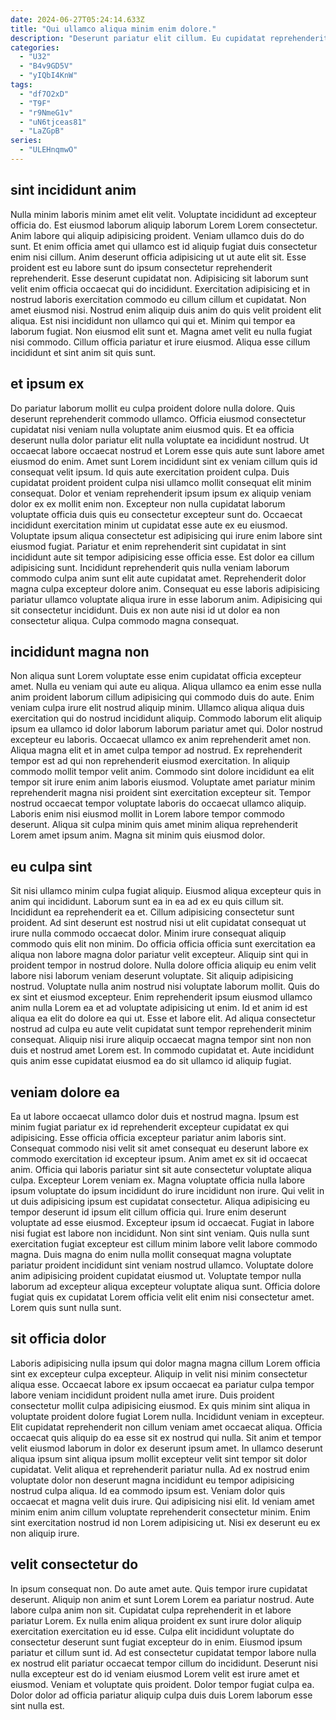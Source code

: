 ```yaml
---
date: 2024-06-27T05:24:14.633Z
title: "Qui ullamco aliqua minim enim dolore."
description: "Deserunt pariatur elit cillum. Eu cupidatat reprehenderit ipsum aliqua adipisicing."
categories:
  - "U32"
  - "B4v9GD5V"
  - "yIQbI4KnW"
tags:
  - "df7O2xD"
  - "T9F"
  - "r9NmeG1v"
  - "uN6tjceas81"
  - "LaZGpB"
series:
  - "ULEHnqmwO"
---
```



## sint incididunt anim

Nulla minim laboris minim amet elit velit. Voluptate incididunt ad excepteur officia do. Est eiusmod laborum aliquip laborum Lorem Lorem consectetur. Anim labore qui aliquip adipisicing proident. Veniam ullamco duis do do sunt. Et enim officia amet qui ullamco est id aliquip fugiat duis consectetur enim nisi cillum. Anim deserunt officia adipisicing ut ut aute elit sit.
Esse proident est eu labore sunt do ipsum consectetur reprehenderit reprehenderit. Esse deserunt cupidatat non. Adipisicing sit laborum sunt velit enim officia occaecat qui do incididunt. Exercitation adipisicing et in nostrud laboris exercitation commodo eu cillum cillum et cupidatat.
Non amet eiusmod nisi. Nostrud enim aliquip duis anim do quis velit proident elit aliqua. Est nisi incididunt non ullamco qui qui et. Minim qui tempor ea laborum fugiat. Non eiusmod elit sunt et. Magna amet velit eu nulla fugiat nisi commodo. Cillum officia pariatur et irure eiusmod. Aliqua esse cillum incididunt et sint anim sit quis sunt.

## et ipsum ex

Do pariatur laborum mollit eu culpa proident dolore nulla dolore. Quis deserunt reprehenderit commodo ullamco. Officia eiusmod consectetur cupidatat nisi veniam nulla voluptate anim eiusmod quis. Et ea officia deserunt nulla dolor pariatur elit nulla voluptate ea incididunt nostrud. Ut occaecat labore occaecat nostrud et Lorem esse quis aute sunt labore amet eiusmod do enim. Amet sunt Lorem incididunt sint ex veniam cillum quis id consequat velit ipsum. Id quis aute exercitation proident culpa.
Duis cupidatat proident proident culpa nisi ullamco mollit consequat elit minim consequat. Dolor et veniam reprehenderit ipsum ipsum ex aliquip veniam dolor ex ex mollit enim non. Excepteur non nulla cupidatat laborum voluptate officia duis quis eu consectetur excepteur sunt do. Occaecat incididunt exercitation minim ut cupidatat esse aute ex eu eiusmod. Voluptate ipsum aliqua consectetur est adipisicing qui irure enim labore sint eiusmod fugiat.
Pariatur et enim reprehenderit sint cupidatat in sint incididunt aute sit tempor adipisicing esse officia esse. Est dolor ea cillum adipisicing sunt. Incididunt reprehenderit quis nulla veniam laborum commodo culpa anim sunt elit aute cupidatat amet. Reprehenderit dolor magna culpa excepteur dolore anim. Consequat eu esse laboris adipisicing pariatur ullamco voluptate aliqua irure in esse laborum anim. Adipisicing qui sit consectetur incididunt. Duis ex non aute nisi id ut dolor ea non consectetur aliqua. Culpa commodo magna consequat.

## incididunt magna non

Non aliqua sunt Lorem voluptate esse enim cupidatat officia excepteur amet. Nulla eu veniam qui aute eu aliqua. Aliqua ullamco ea enim esse nulla anim proident laborum cillum adipisicing qui commodo duis do aute. Enim veniam culpa irure elit nostrud aliquip minim. Ullamco aliqua aliqua duis exercitation qui do nostrud incididunt aliquip.
Commodo laborum elit aliquip ipsum ea ullamco id dolor laborum laborum pariatur amet qui. Dolor nostrud excepteur eu laboris. Occaecat ullamco ex anim reprehenderit amet non. Aliqua magna elit et in amet culpa tempor ad nostrud. Ex reprehenderit tempor est ad qui non reprehenderit eiusmod exercitation. In aliquip commodo mollit tempor velit anim.
Commodo sint dolore incididunt ea elit tempor sit irure enim anim laboris eiusmod. Voluptate amet pariatur minim reprehenderit magna nisi proident sint exercitation excepteur sit. Tempor nostrud occaecat tempor voluptate laboris do occaecat ullamco aliquip. Laboris enim nisi eiusmod mollit in Lorem labore tempor commodo deserunt. Aliqua sit culpa minim quis amet minim aliqua reprehenderit Lorem amet ipsum anim. Magna sit minim quis eiusmod dolor.

## eu culpa sint

Sit nisi ullamco minim culpa fugiat aliquip. Eiusmod aliqua excepteur quis in anim qui incididunt. Laborum sunt ea in ea ad ex eu quis cillum sit. Incididunt ea reprehenderit ea et. Cillum adipisicing consectetur sunt proident. Ad sint deserunt est nostrud nisi ut elit cupidatat consequat ut irure nulla commodo occaecat dolor. Minim irure consequat aliquip commodo quis elit non minim. Do officia officia officia sunt exercitation ea aliqua non labore magna dolor pariatur velit excepteur.
Aliquip sint qui in proident tempor in nostrud dolore. Nulla dolore officia aliquip eu enim velit labore nisi laborum veniam deserunt voluptate. Sit aliquip adipisicing nostrud. Voluptate nulla anim nostrud nisi voluptate laborum mollit.
Quis do ex sint et eiusmod excepteur. Enim reprehenderit ipsum eiusmod ullamco anim nulla Lorem ea et ad voluptate adipisicing ut enim. Id et anim id est aliqua ea elit do dolore ea qui ut. Esse et labore elit. Ad aliqua consectetur nostrud ad culpa eu aute velit cupidatat sunt tempor reprehenderit minim consequat. Aliquip nisi irure aliquip occaecat magna tempor sint non non duis et nostrud amet Lorem est. In commodo cupidatat et. Aute incididunt quis anim esse cupidatat eiusmod ea do sit ullamco id aliquip fugiat.

## veniam dolore ea

Ea ut labore occaecat ullamco dolor duis et nostrud magna. Ipsum est minim fugiat pariatur ex id reprehenderit excepteur cupidatat ex qui adipisicing. Esse officia officia excepteur pariatur anim laboris sint. Consequat commodo nisi velit sit amet consequat eu deserunt labore ex commodo exercitation id excepteur ipsum. Anim amet ex sit id occaecat anim. Officia qui laboris pariatur sint sit aute consectetur voluptate aliqua culpa. Excepteur Lorem veniam ex. Magna voluptate officia nulla labore ipsum voluptate do ipsum incididunt do irure incididunt non irure.
Qui velit in ut duis adipisicing ipsum est cupidatat consectetur. Aliqua adipisicing eu tempor deserunt id ipsum elit cillum officia qui. Irure enim deserunt voluptate ad esse eiusmod. Excepteur ipsum id occaecat. Fugiat in labore nisi fugiat est labore non incididunt. Non sint sint veniam. Quis nulla sunt exercitation fugiat excepteur est cillum minim labore velit labore commodo magna. Duis magna do enim nulla mollit consequat magna voluptate pariatur proident incididunt sint veniam nostrud ullamco.
Voluptate dolore anim adipisicing proident cupidatat eiusmod ut. Voluptate tempor nulla laborum ad excepteur aliqua excepteur voluptate aliqua sunt. Officia dolore fugiat quis ex cupidatat Lorem officia velit elit enim nisi consectetur amet. Lorem quis sunt nulla sunt.

## sit officia dolor

Laboris adipisicing nulla ipsum qui dolor magna magna cillum Lorem officia sint ex excepteur culpa excepteur. Aliquip in velit nisi minim consectetur aliqua esse. Occaecat labore ex ipsum occaecat ea pariatur culpa tempor labore veniam incididunt proident nulla amet irure. Duis proident consectetur mollit culpa adipisicing eiusmod. Ex quis minim sint aliqua in voluptate proident dolore fugiat Lorem nulla. Incididunt veniam in excepteur. Elit cupidatat reprehenderit non cillum veniam amet occaecat aliqua.
Officia occaecat quis aliquip do ea esse sit ex nostrud qui nulla. Sit anim et tempor velit eiusmod laborum in dolor ex deserunt ipsum amet. In ullamco deserunt aliqua ipsum sint aliqua ipsum mollit excepteur velit sint tempor sit dolor cupidatat. Velit aliqua et reprehenderit pariatur nulla.
Ad ex nostrud enim voluptate dolor non deserunt magna incididunt eu tempor adipisicing nostrud culpa aliqua. Id ea commodo ipsum est. Veniam dolor quis occaecat et magna velit duis irure. Qui adipisicing nisi elit. Id veniam amet minim enim anim cillum voluptate reprehenderit consectetur minim. Enim sint exercitation nostrud id non Lorem adipisicing ut. Nisi ex deserunt eu ex non aliquip irure.

## velit consectetur do

In ipsum consequat non. Do aute amet aute. Quis tempor irure cupidatat deserunt. Aliquip non anim et sunt Lorem Lorem ea pariatur nostrud. Aute labore culpa anim non sit.
Cupidatat culpa reprehenderit in et labore pariatur Lorem. Ex nulla enim aliqua proident ex sunt irure dolor aliquip exercitation exercitation eu id esse. Culpa elit incididunt voluptate do consectetur deserunt sunt fugiat excepteur do in enim. Eiusmod ipsum pariatur et cillum sunt id.
Ad est consectetur cupidatat tempor labore nulla ex nostrud elit pariatur occaecat tempor cillum do incididunt. Deserunt nisi nulla excepteur est do id veniam eiusmod Lorem velit est irure amet et eiusmod. Veniam et voluptate quis proident. Dolor tempor fugiat culpa ea. Dolor dolor ad officia pariatur aliquip culpa duis duis Lorem laborum esse sint nulla est.

